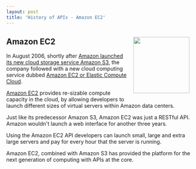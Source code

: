 ```yaml
---
layout: post
title: 'History of APIs - Amazon EC2'
---
```

<p><img style="padding: 15px;" src="https://s3.amazonaws.com/kinlane-productions/amazon/amazon-ec2-icon.png" alt="" width="150" align="right" /></p>
<h2>Amazon EC2</h2>
<p>In August 2006, shortly after <a title="Amazon S3 Launch" href="http://blog.apievangelist.com/2011/03/12/history-of-apis-amazon-s3/">Amazon launched its new cloud storage service Amazon S3</a>, the company followed with a new cloud computing service dubbed <a title="Amazon EC2" href="http://aws.amazon.com/about-aws/whats-new/2006/08/24/announcing-amazon-elastic-compute-cloud-amazon-ec2---beta/">Amazon EC2 or Elastic Compute Cloud</a>.</p>
<p><a title="Amazon EC2" href="http://aws.amazon.com/ec2/">Amazon EC2</a> provides re-sizable compute capacity in the cloud, by allowing developers to launch different sizes of virtual servers within Amazon data centers.</p>
<p>Just like its predecessor Amazon S3, Amazon EC2 was just a RESTful API.   Amazon wouldn't launch a web interface for another three years.</p>
<p>Using the Amazon EC2 API developers can launch small, large and extra large servers and pay for every hour that the server is running.</p>
<p style="page-break-after: always;">Amazon EC2, combined with Amazon S3 has provided the platform for the next generation of computing with APIs at the core.</p>